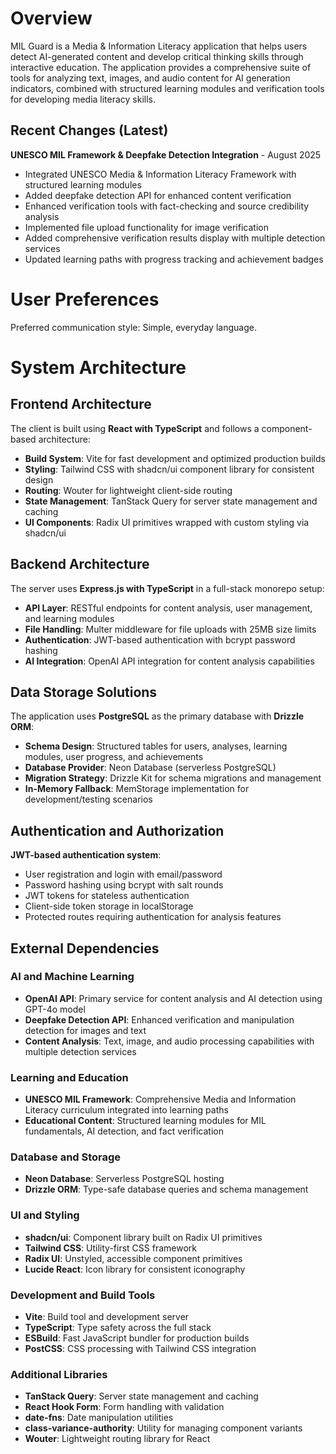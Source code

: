 # Overview

MIL Guard is a Media & Information Literacy application that helps users detect AI-generated content and develop critical thinking skills through interactive education. The application provides a comprehensive suite of tools for analyzing text, images, and audio content for AI generation indicators, combined with structured learning modules and verification tools for developing media literacy skills.

## Recent Changes (Latest)

**UNESCO MIL Framework & Deepfake Detection Integration** - August 2025
- Integrated UNESCO Media & Information Literacy Framework with structured learning modules
- Added deepfake detection API for enhanced content verification
- Enhanced verification tools with fact-checking and source credibility analysis
- Implemented file upload functionality for image verification
- Added comprehensive verification results display with multiple detection services
- Updated learning paths with progress tracking and achievement badges

# User Preferences

Preferred communication style: Simple, everyday language.

# System Architecture

## Frontend Architecture
The client is built using **React with TypeScript** and follows a component-based architecture:
- **Build System**: Vite for fast development and optimized production builds
- **Styling**: Tailwind CSS with shadcn/ui component library for consistent design
- **Routing**: Wouter for lightweight client-side routing
- **State Management**: TanStack Query for server state management and caching
- **UI Components**: Radix UI primitives wrapped with custom styling via shadcn/ui

## Backend Architecture
The server uses **Express.js with TypeScript** in a full-stack monorepo setup:
- **API Layer**: RESTful endpoints for content analysis, user management, and learning modules
- **File Handling**: Multer middleware for file uploads with 25MB size limits
- **Authentication**: JWT-based authentication with bcrypt password hashing
- **AI Integration**: OpenAI API integration for content analysis capabilities

## Data Storage Solutions
The application uses **PostgreSQL** as the primary database with **Drizzle ORM**:
- **Schema Design**: Structured tables for users, analyses, learning modules, user progress, and achievements
- **Database Provider**: Neon Database (serverless PostgreSQL)
- **Migration Strategy**: Drizzle Kit for schema migrations and management
- **In-Memory Fallback**: MemStorage implementation for development/testing scenarios

## Authentication and Authorization
**JWT-based authentication system**:
- User registration and login with email/password
- Password hashing using bcrypt with salt rounds
- JWT tokens for stateless authentication
- Client-side token storage in localStorage
- Protected routes requiring authentication for analysis features

## External Dependencies

### AI and Machine Learning
- **OpenAI API**: Primary service for content analysis and AI detection using GPT-4o model
- **Deepfake Detection API**: Enhanced verification and manipulation detection for images and text
- **Content Analysis**: Text, image, and audio processing capabilities with multiple detection services

### Learning and Education
- **UNESCO MIL Framework**: Comprehensive Media and Information Literacy curriculum integrated into learning paths
- **Educational Content**: Structured learning modules for MIL fundamentals, AI detection, and fact verification

### Database and Storage
- **Neon Database**: Serverless PostgreSQL hosting
- **Drizzle ORM**: Type-safe database queries and schema management

### UI and Styling
- **shadcn/ui**: Component library built on Radix UI primitives
- **Tailwind CSS**: Utility-first CSS framework
- **Radix UI**: Unstyled, accessible component primitives
- **Lucide React**: Icon library for consistent iconography

### Development and Build Tools
- **Vite**: Build tool and development server
- **TypeScript**: Type safety across the full stack
- **ESBuild**: Fast JavaScript bundler for production builds
- **PostCSS**: CSS processing with Tailwind CSS integration

### Additional Libraries
- **TanStack Query**: Server state management and caching
- **React Hook Form**: Form handling with validation
- **date-fns**: Date manipulation utilities
- **class-variance-authority**: Utility for managing component variants
- **Wouter**: Lightweight routing library for React